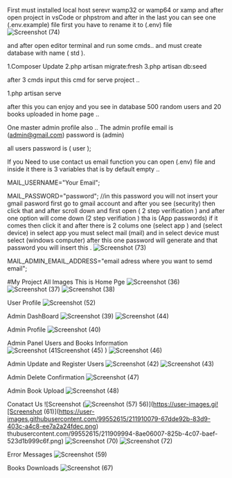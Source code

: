 First must installed local host serevr wamp32 or wamp64 or xamp and after
open project in vsCode or phpstrom and after in the last you can see one (.env.example) file
first you have to rename it to (.env) file 
![Screenshot (74)](https://user-images.githubusercontent.com/99552615/211910332-9a336f22-6b80-4adc-8c78-bfb607e1b546.png)


and after open editor terminal and run some cmds..
and must create database with name ( std ).

1.Composer Update
2.php artisan migrate:fresh
3.php artisan db:seed 


after 3 cmds input this cmd for serve project ..

1.php artisan serve

after this you can enjoy and you see in database 500 random users
and 20 books uploaded in home page ..

One master admin profile also ..
The admin profile email is (admin@gmail.com) password is (admin)

all users password is ( user );


If you Need to use contact us email function you can open (.env) file and 
inside it there is 3 variables that is by default empty ..

MAIL_USERNAME="Your Email";

MAIL_PASSWORD="password"; //in this password you will not insert your gmail pasword
first go to gmail account and after you see (security) then click that and after scroll down
and first open ( 2 step verification ) and after one option will come down (2 step verifiation )
tha is (App passwords) if it comes then click it and after there is 2 colums one (select app ) and (select device)
in select app you must select mail (mail) and in select device must select (windows computer) after this one password
will generate and that password you will insert this .
![Screenshot (73)](https://user-images.githubusercontent.com/99552615/211910410-07f26f2a-6c77-4fda-b7f7-7c4ae328f271.png)

MAIL_ADMIN_EMAIL_ADDRESS="email adress where you want to semd email";

#My Project All Images
This is Home Pge
![Screenshot (36)](https://user-images.githubusercontent.com/99552615/211908721-74cedd3c-699c-4d6e-9ae4-4482b7bd73ad.png)
![Screenshot (37)](https://user-images.githubusercontent.com/99552615/211908823-f904948c-762e-498e-8281-c18b51a29f80.png)
![Screenshot (38)](https://user-images.githubusercontent.com/99552615/211908877-bdf04135-0e93-4438-a92a-83a61241bf97.png)

User Profile
![Screenshot (52)](https://user-images.githubusercontent.com/99552615/211909901-7f952c04-524e-4c1c-bb2e-f8a75bbdd150.png)


Admin DashBoard
![Screenshot (39)](https://user-images.githubusercontent.com/99552615/211908982-2243403f-c5bf-49ad-89c0-c23f3fa95c96.png)
![Screenshot (44)](https://user-images.githubusercontent.com/99552615/211909442-2cfa1b01-8f20-4363-a613-c8c2cf02d701.png)

Admin Profile
![Screenshot (40)](https://user-images.githubusercontent.com/99552615/211909075-0595afd1-34cd-4f25-862f-1613e94a786b.png)

Admin Panel Users and Books Information
![Screenshot (41![Screenshot (45)](https://user-images.githubusercontent.com/99552615/211909471-80dad81a-171e-4f5d-9ca2-915ea4e54dc6.png)
)](https://user-images.githubusercontent.com/99552615/211909211-2b5d759f-c7cf-4a37-b049-ffa8749c0f00.png)
![Screenshot (46)](https://user-images.githubusercontent.com/99552615/211909559-73956153-6f47-4769-9304-aa6b0fe271ed.png)

Admin Update and Register Users
![Screenshot (42)](https://user-images.githubusercontent.com/99552615/211909365-1c01b083-2150-49fe-8a84-f1364b743c5e.png)
![Screenshot (43)](https://user-images.githubusercontent.com/99552615/211909383-0f401ee4-7ada-4937-bc0c-382a35e71a11.png)

Admin Delete Confirmation
![Screenshot (47)](https://user-images.githubusercontent.com/99552615/211909687-5b9ece31-a770-468f-b2d4-046e116147a6.png)

Admin Book Upload
![Screenshot (48)](https://user-images.githubusercontent.com/99552615/211909766-5bdcf7e5-d328-443c-9b7b-7ee604a94d22.png)

Conatact Us 
![Screenshot (![Screenshot (57)](https://user-images.githubusercontent.com/99552615/211910013-bf115293-24c0-4f24-adef-32d5919f3969.png)
56)](https://user-images.gi![Screenshot (61)](https://user-images.githubusercontent.com/99552615/211910079-67dde92b-83d9-403c-a4c8-ee7a2a24fdec.png)
thubusercontent.com/99552615/211909994-8ae06007-825b-4c07-baef-523d1b999c6f.png)
![Screenshot (70)](https://user-images.githubusercontent.com/99552615/211910173-4332bd5d-5dd0-481d-86d3-add1946dfb67.png)
![Screenshot (72)](https://user-images.githubusercontent.com/99552615/211910192-3b4f4f2a-a0d2-48b6-b549-ba536831b69d.png)

Error Messages
![Screenshot (59)](https://user-images.githubusercontent.com/99552615/211910063-880b0967-2e9f-4245-b103-4719527ce75d.png)

Books Downloads
![Screenshot (67)](https://user-images.githubusercontent.com/99552615/211910152-23d4bd64-c4f1-4253-ab9c-5d8a469b8d46.png)






